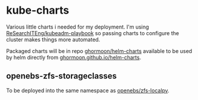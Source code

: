 # kube-charts

Various little charts i needed for my deployment. I'm using [ReSearchITEng/kubeadm-playbook](https://github.com/ReSearchITEng/kubeadm-playbook) so passing charts to configure the cluster makes things more automated.

Packaged charts will be in repo [ghormoon/helm-charts](https://github.com/ghormoon/helm-charts) available to be used by helm directly from [ghormoon.github.io/helm-charts](https://ghormoon.github.io/helm-charts/).

## openebs-zfs-storageclasses

To be deployed into the same namespace as [openebs/zfs-localpv](https://github.com/openebs/zfs-localpv).
